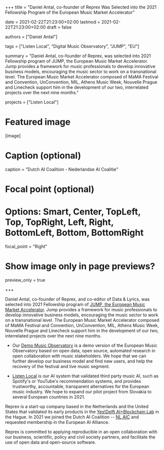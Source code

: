 +++
title = "Daniel Antal, co-founder of Reprex Was Selected into the 2021 Fellowship Program of the European Music Market Accelerator"

date = 2021-02-22T21:23:00+02:00
lastmod = 2021-02-22T21:23:00+02:00
draft = false

authors = ["Daniel Antal"]

tags = ["Listen Local", "Digital Music Observatory", "JUMP", "EU"]

summary = "Daniel Antal, co-founder of Reprex, was selected into 2021 Fellowship program of JUMP, the European Music Market Accelerator. Jump provides a framework for music professionals to develop innovative business models, encouraging the music sector to work on a transnational level.  The European Music Market Accelerator composed of MaMA Festival and Convention, UnConvention, MIL, Athens Music Week, Nouvelle Prague and Linecheck support him in the development of our two, interrelated projects over the next nine months."

projects = ["Listen Local"]

# Featured image
[image]
  # Caption (optional)
  caption = "Dutch AI Coalition - Nederlandse AI Coalitie"

  # Focal point (optional)
  # Options: Smart, Center, TopLeft, Top, TopRight, Left, Right, BottomLeft, Bottom, BottomRight
  focal_point = "Right"

  # Show image only in page previews?
  preview_only = true

+++

Daniel Antal, co-founder of Reprex, and co-editor of Data & Lyrics, was selected into 2021 Fellowship program of [JUMP, the European Music Market Accelerator](https://www.jumpmusic.eu/). Jump provides a framework for music professionals to develop innovative business models, encouraging the music sector to work on a transnational level.  The European Music Market Accelerator composed of MaMA Festival and Convention, UnConvention, MIL, Athens Music Week, Nouvelle Prague and Linecheck support him in the development of our two, interrelated projects over the next nine months.

- Our [Demo Music Observatory](https://reprex.nl/project/music-observatory/) is a demo version of the European Music Observatory based on open data, open source, automated research in open collaboration with music stakeholders. We hope that we can further develop our business model and find new users, and help the recovery of the festival and live music segment.   

- [Listen Local](https://reprex.nl/project/listen-local/) is our AI system that validated third party music AI, such as Spotify's or YouTube's recommendation systems, and provides trustworthy, accountable, transparent alternatives for the European music industry. We hope to expand our pilot project from Slovakia to several European countries in 2021.

Reprex is a start-up company based in the Netherlands and the United States that validated its early products in the [Yes!Delft AI+Blockchain Lab](post/2020-09-25-yesdelft-validation/) in the Hague. In 2021 we joined the Dutch AI Coalition -- [NL AIC](post/2021-02-16-nlaic/) and requested membership in the European AI Alliance.

Reprex is committed to applying reproducible in an open collaboration with our business, scientific, policy and civil society partners, and facilitate the use of open data and open-source software.
